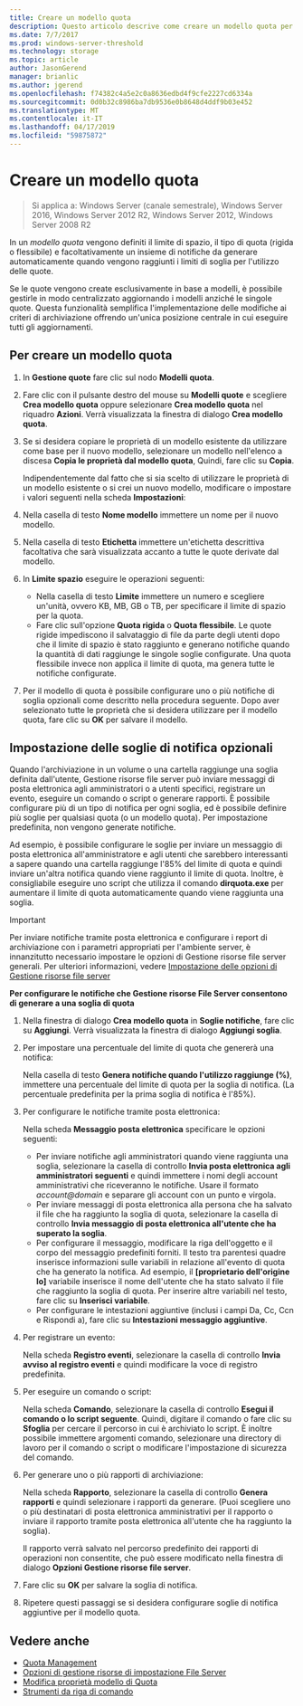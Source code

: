 ```yaml
---
title: Creare un modello quota
description: Questo articolo descrive come creare un modello quota per definire un limite di spazio di archiviazione
ms.date: 7/7/2017
ms.prod: windows-server-threshold
ms.technology: storage
ms.topic: article
author: JasonGerend
manager: brianlic
ms.author: jgerend
ms.openlocfilehash: f74382c4a5e2c0a8636edbd4f9cfe2227cd6334a
ms.sourcegitcommit: 0d0b32c8986ba7db9536e0b8648d4ddf9b03e452
ms.translationtype: MT
ms.contentlocale: it-IT
ms.lasthandoff: 04/17/2019
ms.locfileid: "59875872"
---
```

# <a name="create-a-quota-template"></a>Creare un modello quota

> Si applica a: Windows Server (canale semestrale), Windows Server 2016, Windows Server 2012 R2, Windows Server 2012, Windows Server 2008 R2

In un *modello quota* vengono definiti il limite di spazio, il tipo di quota (rigida o flessibile) e facoltativamente un insieme di notifiche da generare automaticamente quando vengono raggiunti i limiti di soglia per l'utilizzo delle quote.

Se le quote vengono create esclusivamente in base a modelli, è possibile gestirle in modo centralizzato aggiornando i modelli anziché le singole quote. Questa funzionalità semplifica l'implementazione delle modifiche ai criteri di archiviazione offrendo un'unica posizione centrale in cui eseguire tutti gli aggiornamenti.

## <a name="to-create-a-quota-template"></a>Per creare un modello quota

1.  In **Gestione quote** fare clic sul nodo **Modelli quota**.

2.  Fare clic con il pulsante destro del mouse su **Modelli quote** e scegliere **Crea modello quota** oppure selezionare **Crea modello quota** nel riquadro **Azioni**. Verrà visualizzata la finestra di dialogo **Crea modello quota**.

3.  Se si desidera copiare le proprietà di un modello esistente da utilizzare come base per il nuovo modello, selezionare un modello nell'elenco a discesa **Copia le proprietà dal modello quota**, Quindi, fare clic su **Copia**.

    Indipendentemente dal fatto che si sia scelto di utilizzare le proprietà di un modello esistente o si crei un nuovo modello, modificare o impostare i valori seguenti nella scheda **Impostazioni**:

4.  Nella casella di testo **Nome modello** immettere un nome per il nuovo modello.

5.  Nella casella di testo **Etichetta** immettere un'etichetta descrittiva facoltativa che sarà visualizzata accanto a tutte le quote derivate dal modello.

6.  In **Limite spazio** eseguire le operazioni seguenti:

    -   Nella casella di testo **Limite** immettere un numero e scegliere un'unità, ovvero KB, MB, GB o TB, per specificare il limite di spazio per la quota.
    -   Fare clic sull'opzione **Quota rigida** o **Quota flessibile**. Le quote rigide impediscono il salvataggio di file da parte degli utenti dopo che il limite di spazio è stato raggiunto e generano notifiche quando la quantità di dati raggiunge le singole soglie configurate. Una quota flessibile invece non applica il limite di quota, ma genera tutte le notifiche configurate.

7.  Per il modello di quota è possibile configurare uno o più notifiche di soglia opzionali come descritto nella procedura seguente. Dopo aver selezionato tutte le proprietà che si desidera utilizzare per il modello quota, fare clic su **OK** per salvare il modello.

## <a name="setting-optional-notification-thresholds"></a>Impostazione delle soglie di notifica opzionali

Quando l'archiviazione in un volume o una cartella raggiunge una soglia definita dall'utente, Gestione risorse file server può inviare messaggi di posta elettronica agli amministratori o a utenti specifici, registrare un evento, eseguire un comando o script o generare rapporti. È possibile configurare più di un tipo di notifica per ogni soglia, ed è possibile definire più soglie per qualsiasi quota (o un modello quota). Per impostazione predefinita, non vengono generate notifiche.

Ad esempio, è possibile configurare le soglie per inviare un messaggio di posta elettronica all'amministratore e agli utenti che sarebbero interessanti a sapere quando una cartella raggiunge l'85% del limite di quota e quindi inviare un'altra notifica quando viene raggiunto il limite di quota. Inoltre, è consigliabile eseguire uno script che utilizza il comando **dirquota.exe** per aumentare il limite di quota automaticamente quando viene raggiunta una soglia.

> [!Important]
> Per inviare notifiche tramite posta elettronica e configurare i report di archiviazione con i parametri appropriati per l'ambiente server, è innanzitutto necessario impostare le opzioni di Gestione risorse file server generali. Per ulteriori informazioni, vedere [Impostazione delle opzioni di Gestione risorse file server](setting-file-server-resource-manager-options.md)

**Per configurare le notifiche che Gestione risorse File Server consentono di generare a una soglia di quota**

1.  Nella finestra di dialogo **Crea modello quota** in **Soglie notifiche**, fare clic su **Aggiungi**. Verrà visualizzata la finestra di dialogo **Aggiungi soglia**.

2.  Per impostare una percentuale del limite di quota che genererà una notifica:

    Nella casella di testo **Genera notifiche quando l'utilizzo raggiunge (%)**, immettere una percentuale del limite di quota per la soglia di notifica. (La percentuale predefinita per la prima soglia di notifica è l'85%).

3.  Per configurare le notifiche tramite posta elettronica:

    Nella scheda **Messaggio posta elettronica** specificare le opzioni seguenti:

    -   Per inviare notifiche agli amministratori quando viene raggiunta una soglia, selezionare la casella di controllo **Invia posta elettronica agli amministratori seguenti** e quindi immettere i nomi degli account amministrativi che riceveranno le notifiche. Usare il formato *account@domain* e separare gli account con un punto e virgola.
    -   Per inviare messaggi di posta elettronica alla persona che ha salvato il file che ha raggiunto la soglia di quota, selezionare la casella di controllo **Invia messaggio di posta elettronica all'utente che ha superato la soglia**.
    -   Per configurare il messaggio, modificare la riga dell'oggetto e il corpo del messaggio predefiniti forniti. Il testo tra parentesi quadre inserisce informazioni sulle variabili in relazione all'evento di quota che ha generato la notifica. Ad esempio, il **\[proprietario dell'origine Io\]** variabile inserisce il nome dell'utente che ha stato salvato il file che raggiunto la soglia di quota. Per inserire altre variabili nel testo, fare clic su **Inserisci variabile**.
    -   Per configurare le intestazioni aggiuntive (inclusi i campi Da, Cc, Ccn e Rispondi a), fare clic su **Intestazioni messaggio aggiuntive**.

4.  Per registrare un evento:

    Nella scheda **Registro eventi**, selezionare la casella di controllo **Invia avviso al registro eventi** e quindi modificare la voce di registro predefinita.

5.  Per eseguire un comando o script:

    Nella scheda **Comando**, selezionare la casella di controllo **Esegui il comando o lo script seguente**. Quindi, digitare il comando o fare clic su **Sfoglia** per cercare il percorso in cui è archiviato lo script. È inoltre possibile immettere argomenti comando, selezionare una directory di lavoro per il comando o script o modificare l'impostazione di sicurezza del comando.

6.  Per generare uno o più rapporti di archiviazione:

    Nella scheda **Rapporto**, selezionare la casella di controllo **Genera rapporti** e quindi selezionare i rapporti da generare. (Puoi scegliere uno o più destinatari di posta elettronica amministrativi per il rapporto o inviare il rapporto tramite posta elettronica all'utente che ha raggiunto la soglia).

    Il rapporto verrà salvato nel percorso predefinito dei rapporti di operazioni non consentite, che può essere modificato nella finestra di dialogo **Opzioni Gestione risorse file server**.

7.  Fare clic su **OK** per salvare la soglia di notifica.

8.  Ripetere questi passaggi se si desidera configurare soglie di notifica aggiuntive per il modello quota.

## <a name="see-also"></a>Vedere anche

-   [Quota Management](quota-management.md)
-    [Opzioni di gestione risorse di impostazione File Server](setting-file-server-resource-manager-options.md)
-   [Modifica proprietà modello di Quota](edit-quota-template-properties.md)
-   [Strumenti da riga di comando](command-line-tools.md)


